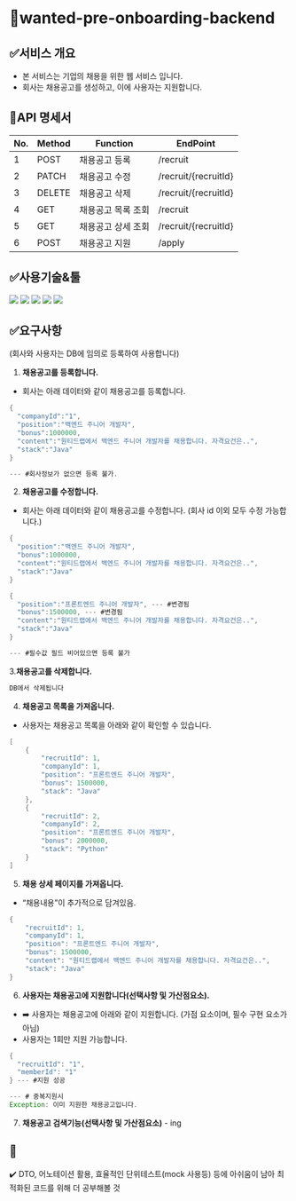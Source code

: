 # 📂wanted-pre-onboarding-backend

## ✅서비스 개요
- 본 서비스는 기업의 채용을 위한 웹 서비스 입니다.
- 회사는 채용공고를 생성하고, 이에 사용자는 지원합니다.

## 📃API 명세서
|No.|Method|Function|EndPoint|
|--|-------|---|----|
|1|POST|채용공고 등록|/recruit|
|2|PATCH|채용공고 수정|/recruit/{recruitId}|
|3|DELETE|채용공고 삭제|/recruit/{recruitId}|
|4|GET|채용공고 목록 조회|/recruit|
|5|GET|채용공고 상세 조회|/recruit/{recruitId}|
|6|POST|채용공고 지원|/apply|

## ✅사용기술&툴
<img src="https://img.shields.io/badge/Spring Data JPA-6DB33F?style=flat-square&logo=spring&logoColor=white"> <img src="https://img.shields.io/badge/STS4-6DB33F?style=flat-square&logo=spring&logoColor=white">  <img src="https://img.shields.io/badge/H2-41454A?style=flat-square&logo=&logoColor=white"> <img src="https://img.shields.io/badge/Java 17-FF160B?style=flat-square&logo=java&logoColor=white"> <img src="https://img.shields.io/badge/Gradle-02303A?style=flat-square&logo=gradle&logoColor=white">
<br>

## ✅요구사항
(회사와 사용자는 DB에 임의로 등록하여 사용합니다)
1. **채용공고를 등록합니다.**
- 회사는 아래 데이터와 같이 채용공고를 등록합니다.
```java
{
  "companyId":"1",
  "position":"백엔드 주니어 개발자",
  "bonus":1000000,
  "content":"원티드랩에서 백엔드 주니어 개발자를 채용합니다. 자격요건은..",
  "stack":"Java"
}

--- #회사정보가 없으면 등록 불가.
```

2. **채용공고를 수정합니다.**
- 회사는 아래 데이터와 같이 채용공고를 수정합니다. (회사 id 이외 모두 수정 가능합니다.)
```java
{
  "position":"백엔드 주니어 개발자",
  "bonus":1000000,
  "content":"원티드랩에서 백엔드 주니어 개발자를 채용합니다. 자격요건은..",
  "stack":"Java"
}

{
  "position":"프론트엔드 주니어 개발자", --- #변경됨
  "bonus":1500000, --- #변경됨
  "content":"원티드랩에서 백엔드 주니어 개발자를 채용합니다. 자격요건은..",
  "stack":"Java"
}

--- #필수값 필드 비어있으면 등록 불가
```

3.**채용공고를 삭제합니다.**
```java
DB에서 삭제됩니다
```

4. **채용공고 목록을 가져옵니다.**
- 사용자는 채용공고 목록을 아래와 같이 확인할 수 있습니다.
```java
[
    {
        "recruitId": 1,
        "companyId": 1,
        "position": "프론트엔드 주니어 개발자",
        "bonus": 1500000,
        "stack": "Java"
    },
    {
        "recruitId": 2,
        "companyId": 2,
        "position": "프론트엔드 주니어 개발자",
        "bonus": 2000000,
        "stack": "Python"
    }
]
```

5. **채용 상세 페이지를 가져옵니다.**
- “채용내용”이 추가적으로 담겨있음.
```java
{
    "recruitId": 1,
    "companyId": 1,
    "position": "프론트엔드 주니어 개발자",
    "bonus": 1500000,
    "content": "원티드랩에서 백엔드 주니어 개발자를 채용합니다. 자격요건은..",
    "stack": "Java"
}
```

6. **사용자는 채용공고에 지원합니다(선택사항 및 가산점요소).**
- ➡️ 사용자는 채용공고에 아래와 같이 지원합니다. (가점 요소이며, 필수 구현 요소가 아님)
- 사용자는 1회만 지원 가능합니다.
```java
{
  "recruitId": "1",
  "memberId": "1"
} --- #지원 성공

--- # 중복지원시
Exception: 이미 지원한 채용공고입니다.
```

7. **채용공고 검색기능(선택사항 및 가산점요소)** - ing


## 🫧
✔️ DTO, 어노테이션 활용, 효율적인 단위테스트(mock 사용등) 등에 아쉬움이 남아 최적화된 코드를 위해 더 공부해볼 것
